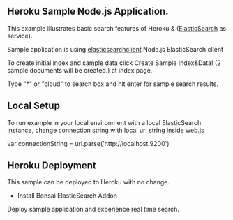 ## Heroku Sample Node.js Application.

This example illustrates basic search features of Heroku & ([ElasticSearch](http://www.elasticsearch.org) as service).

Sample application is using [elasticsearchclient](https://github.com/phillro/node-elasticsearch-client) Node.js ElasticSearch client

To create initial index and sample data click Create Sample Index&Data! (2 sample documents will be created.) at index page.

Type "*" or "cloud" to search box and hit enter for sample search results.


## Local Setup

To run example in your local environment with a local ElasticSearch instance, change connection string with local url string inside web.js

var connectionString = url.parse('http://localhost:9200')


## Heroku Deployment

This sample can be deployed to Heroku with no change.

* Install Bonsai ElasticSearch Addon

Deploy sample application and experience real time search.
